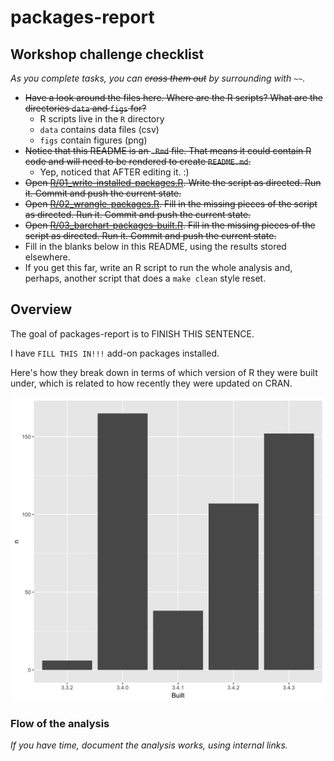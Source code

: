 
<!-- README.md is generated from README.Rmd. Please edit that file -->
packages-report
===============

Workshop challenge checklist
----------------------------

*As you complete tasks, you can ~~cross them out~~ by surrounding with `~~`.*

-   ~~Have a look around the files here. Where are the R scripts? What are the directories `data` and `figs` for?~~
    -   R scripts live in the `R` directory
    -   `data` contains data files (csv)
    -   `figs` contain figures (png)
-   ~~Notice that this README is an `.Rmd` file. That means it could contain R code and will need to be rendered to create `README.md`.~~
    -   Yep, noticed that AFTER editing it. :)
-   ~~Open [R/01\_write-installed-packages.R](R/01_write-installed-packages.R). Write the script as directed. Run it. Commit and push the current state.~~
-   ~~Open [R/02\_wrangle-packages.R](R/02_wrangle-packages.R). Fill in the missing pieces of the script as directed. Run it. Commit and push the current state.~~
-   ~~Open [R/03\_barchart-packages-built.R](R/03_barchart-packages-built.R). Fill in the missing pieces of the script as directed. Run it. Commit and push the current state.~~
-   Fill in the blanks below in this README, using the results stored elsewhere.
-   If you get this far, write an R script to run the whole analysis and, perhaps, another script that does a `make clean` style reset.

Overview
--------

The goal of packages-report is to FINISH THIS SENTENCE.

I have `FILL THIS IN!!!` add-on packages installed.

Here's how they break down in terms of which version of R they were built under, which is related to how recently they were updated on CRAN.

![](figs/built-barchart.png)

### Flow of the analysis

*If you have time, document the analysis works, using internal links.*
